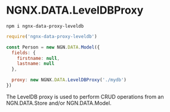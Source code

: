 # NGNX.DATA.LevelDBProxy

`npm i ngnx-data-proxy-leveldb`

```js
require('ngnx-data-proxy-leveldb')

const Person = new NGN.DATA.Model({
  fields: {
    firstname: null,
    lastname: null
  },

  proxy: new NGNX.DATA.LevelDBProxy('./mydb')
})
```

The LevelDB proxy is used to perform CRUD operations from an NGN.DATA.Store and/or
NGN.DATA.Model.  
